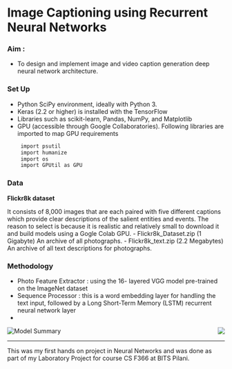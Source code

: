 # Image Captioning using Recurrent Neural Networks

### Aim : 
 - To design and implement image and video caption generation deep neural network architecture.

### Set Up

 - Python SciPy environment, ideally with Python 3.
 - Keras (2.2 or higher) is installed with the TensorFlow
 - Libraries such as scikit-learn, Pandas, NumPy, and Matplotlib 
 - GPU (accessible through Google Collaboratories). Following libraries are imported to map GPU requirements
    ```python
     import​ psutil 
     import​ humanize 
     import​ os
     import​ GPUtil ​as​ GPU
     ```
     
### Data

**Flickr8k dataset**

It consists of 8,000 images that are each paired with five different captions which provide clear descriptions of the salient entities and events. The reason to select is because it is realistic and relatively small to download it and build models using a Gogle Colab GPU.
    - Flickr8k_Dataset.zip​ (1 Gigabyte) An archive of all photographs.
    - Flickr8k_text.zip​ (2.2 Megabytes) An archive of all text descriptions for
photographs.

### Methodology

- Photo Feature Extractor : using the 16- layered VGG model pre-trained on the ImageNet dataset
- Sequence Processor : this is a word embedding layer for handling the text input, followed by a Long Short-Term Memory (LSTM) recurrent neural network layer
- 

<img style="float: right;" src="https://user-images.githubusercontent.com/39693183/84002037-6183e600-a985-11ea-8b18-2803d30b365d.png">

  ![Model Summary](https://user-images.githubusercontent.com/39693183/84002037-6183e600-a985-11ea-8b18-2803d30b365d.png)

---
This was my first hands on project in Neural Networks and was done as part of my Laboratory Project for course CS F366 at BITS Pilani.
